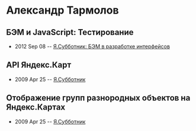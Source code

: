 # Александр Тармолов

## БЭМ и JavaScript: Тестирование
- 2012 Sep 08 -- [Я.Субботник: БЭМ в разработке интерфейсов](https://events.yandex.ru/lib/talks/326/)    
## API Яндекс.Карт
- 2009 Apr 25 -- [Я.Субботник](https://events.yandex.ru/lib/talks/733/)    
## Отображение групп разнородных объектов на Яндекс.Картах
- 2009 Apr 25 -- [Я.Субботник](https://events.yandex.ru/lib/talks/735/)    
